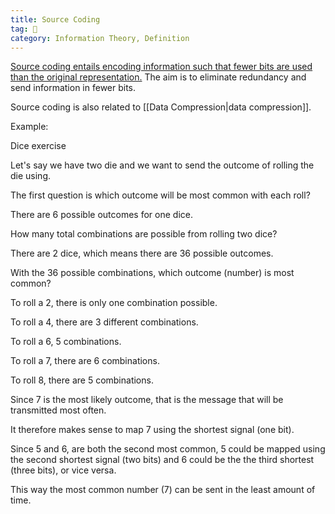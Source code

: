 ```yaml
---
title: Source Coding
tag: 🌿 
category: Information Theory, Definition
---
```


[Source coding entails encoding information such that fewer bits are used than the original representation.]([Kahn](https://www.khanacademy.org/computing/computer-science/informationtheory/info-theory/v/source-encoding-language-of-coins-4-9)) The aim is to eliminate redundancy and send information in fewer bits.

Source coding is also related to [[Data Compression|data compression]].

Example:

Dice exercise

Let's say we have two die and we want to send the outcome of rolling the die using.

The first question is which outcome will be most common with each roll?

There are 6 possible outcomes for one dice.

How many total combinations are possible from rolling two dice?

There are 2 dice, which means there are 36 possible outcomes.

With the 36 possible combinations, which outcome (number) is most common?

To roll a 2, there is only one combination possible.

To roll a 4, there are 3 different combinations.

To roll a 6, 5 combinations.

To roll a 7, there are 6 combinations.

To roll 8, there are 5 combinations.

Since 7 is the most likely outcome, that is the message that will be transmitted most often.

It therefore makes sense to map 7 using the shortest signal (one bit).

Since 5 and 6, are both the second most common, 5 could be mapped using the second shortest signal (two bits) and 6 could be the the third shortest (three bits), or vice versa.

This way the most common number (7) can be sent in the least amount of time.
